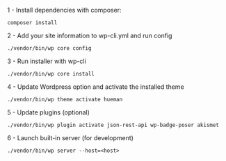 1 - Install dependencies with composer: 

    composer install

2 - Add your site information to wp-cli.yml and run config
    
    ./vendor/bin/wp core config

3 - Run installer with wp-cli

    ./vendor/bin/wp core install
    
4 - Update Wordpress option and activate the installed theme

    ./vendor/bin/wp theme activate hueman

5 - Update plugins (optional)
    
    ./vendor/bin/wp plugin activate json-rest-api wp-badge-poser akismet 

6 - Launch built-in server (for development)

    ./vendor/bin/wp server --host=<host>

